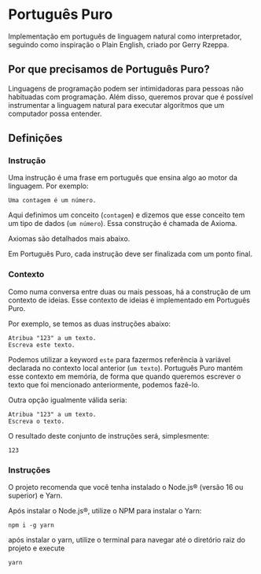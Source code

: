 # Português Puro

Implementação em português de linguagem natural como interpretador, seguindo como inspiração o Plain English, criado por Gerry Rzeppa.

## Por que precisamos de Português Puro?

Linguagens de programação podem ser intimidadoras para pessoas não habituadas com programação. Além disso, queremos provar que é possível
instrumentar a linguagem natural para executar algoritmos que um computador possa entender.

## Definições

### Instrução

Uma instrução é uma frase em português que ensina algo ao motor da linguagem. Por exemplo:

```
Uma contagem é um número.
```

Aqui definimos um conceito (`contagem`) e dizemos que esse conceito tem um tipo de dados (`um número`). Essa construção é chamada de Axioma. 

Axiomas são detalhados mais abaixo.

Em Português Puro, cada instrução deve ser finalizada com um ponto final.

### Contexto

Como numa conversa entre duas ou mais pessoas, há a construção de um contexto de ideias. Esse contexto de ideias é implementado em Português Puro. 

Por exemplo, se temos as duas instruções abaixo:

```
Atribua "123" a um texto.
Escreva este texto.
```

Podemos utilizar a keyword `este` para fazermos referência à variável declarada no contexto local anterior (`um texto`). Português Puro mantém esse contexto em memória, de forma que quando queremos escrever 
o texto que foi mencionado anteriormente, podemos fazê-lo. 

Outra opção igualmente válida seria:


```
Atribua "123" a um texto.
Escreva o texto.
```

O resultado deste conjunto de instruções será, simplesmente:

```
123
```

### Instruções

O projeto recomenda que você tenha instalado o Node.js® (versão 16 ou superior) e Yarn. 

Após instalar o Node.js®, utilize o NPM para instalar o Yarn:

```
npm i -g yarn
```

após instalar o yarn, utilize o terminal para navegar até o diretório raiz do projeto e execute

```
yarn
```
